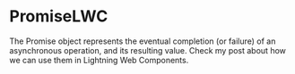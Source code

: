 # PromiseLWC

The Promise object represents the eventual completion (or failure) of an asynchronous operation, and its resulting value.
Check my post about how we can use them in Lightning Web Components.
